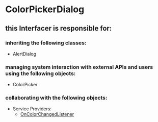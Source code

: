 # ColorPickerDialog
## this Interfacer is responsible for: 
### inheriting the following classes: 
* AlertDialog
### managing system interaction with external APIs and users using the following objects: 
* ColorPicker
### collaborating with the following objects: 
* Service Providers: 
	* [OnColorChangedListener](../ServiceProviders/OnColorChangedListener.md) 
